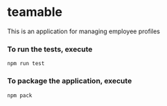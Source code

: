 # teamable
This is an application for managing employee profiles

### To run the tests, execute

    npm run test

### To package the application, execute

    npm pack

